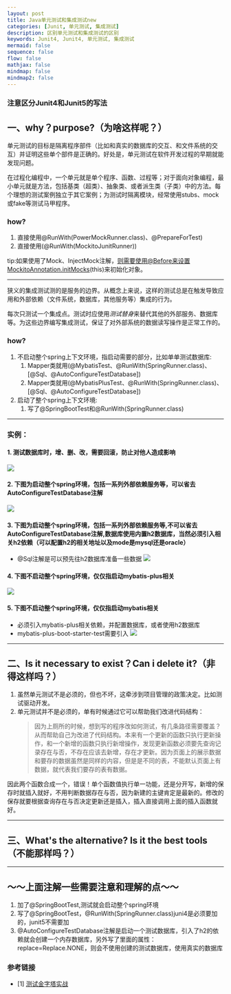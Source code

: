 ```yaml
---
layout: post
title: Java单元测试和集成测试new
categories: [Junit, 单元测试, 集成测试]
description: 区别单元测试和集成测试的区别
keywords: Junit4, Junit4, 单元测试, 集成测试
mermaid: false
sequence: false
flow: false
mathjax: false
mindmap: false
mindmap2: false
---
```

### 注意区分Junit4和Junit5的写法

## 一、why？purpose?（为啥这样呢？）
单元测试的目标是隔离程序部件（比如和真实的数据库的交互、和文件系统的交互）并证明这些单个部件是正确的。好处是，单元测试在软件开发过程的早期就能发现问题。

在过程化编程中，一个单元就是单个程序、函数、过程等；对于面向对象编程，最小单元就是方法，包括基类（超类）、抽象类、或者派生类（子类）中的方法。每个理想的测试案例独立于其它案例；为测试时隔离模块，经常使用stubs、mock或fake等测试马甲程序。

### how?
1. 直接使用@RunWith(PowerMockRunner.class)、@PrepareForTest)
2. 直接使用(@RunWith(MockitoJunitRunner))

tip:如果使用了Mock、InjectMock注解，则需要使用@Before来设置MockitoAnnotation.initMocks(this)来初始化对象。

---

狭义的集成测试测的是服务的边界。从概念上来说，这样的测试总是在触发导致应用和外部依赖（文件系统，数据库，其他服务等）集成的行为。

每次只测试一个集成点。测试时应使用*测试替身*来替代其他的外部服务、数据库等。为这些边界编写集成测试，保证了对外部系统的数据读写操作是正常工作的。
### how?
1. 不启动整个spring上下文环境，指启动需要的部分，比如单单测试数据库:
    1. Mapper类就用(@MybatisTest、@RunWith(SpringRunner.class)、[@Sql、@AutoConfigureTestDatabase])
    2. Mapper类就用(@MybatisPlusTest、@RunWith(SpringRunner.class)、[@Sql、@AutoConfigureTestDatabase])
2. 启动了整个spring上下文环境:
    1. 写了@SpringBootTest和@RunWith(SpringRunner.class)

---

### 实例：
#### 1. 测试数据库时，增、删、改，需要回滚，防止对他人造成影响
![](/images/blog/junit1.jpg)

#### 2. 下图为启动整个spring环境，包括一系列外部依赖服务等，可以省去AutoConfigureTestDatabase注解
![](/images/blog/junit2.jpg)

#### 3. 下图为启动整个spring环境，包括一系列外部依赖服务等,不可以省去AutoConfigureTestDatabase注解,数据库使用内置h2数据库，当然必须引入相关h2依赖（可以配置h2的相关地址以及mode是mysql还是oracle）
- @Sql注解是可以预先往h2数据库准备一些数据
![](/images/blog/junit3.jpg)

#### 4. 下图不启动整个spring环境，仅仅指启动mybatis-plus相关
![](/images/blog/junit4.jpg)

#### 5. 下图不启动整个spring环境，仅仅指启动mybatis相关
- 必须引入mybatis-plus相关依赖，并配置数据库，或者使用h2数据库
- mybatis-plus-boot-starter-test需要引入
![](/images/blog/junit5.jpg)

---

## 二、Is it necessary to exist？Can i delete it?（非得这样吗？）
1. 虽然单元测试不是必须的，但也不坏，这牵涉到项目管理的政策决定。比如测试驱动开发。
2. 单元测试并不是必须的，单有时候通过它可以帮助我们改进代码结构：
    > 因为上厕所的时候，想到写的程序改如何测试，有几条路径需要覆盖？从而帮助自己为改进了代码结构。本来有一个更新的函数只执行更新操作，和一个新增的函数只执行新增操作，发现更新函数必须要先查询记录存在与否，不存在应该去新增，存在才更新。因为页面上的展示数据和要存的数据虽然是同样的内容，但是是不同的表，不能默认页面上有数据，就代表我们要存的表有数据。

因此两个函数合成一个，错误！单个函数值执行单一功能，还是分开写，新增的保存时就插入就好，不用判断数据存在与否，因为新建的主键肯定是最新的。修改的保存就要根据查询存在与否决定更新还是插入，插入直接调用上面的插入函数就好。

---

## 三、What's the alternative? Is it the best tools（不能那样吗？）

---
## ～～上面注解一些需要注意和理解的点～～
1. 加了@SpringBootTest,测试就会启动整个spring环境
2. 写了@SpringBootTest，@RunWith(SpringRunner.class)juni4是必须要加的，junit5不需要加
3. @AutoConfigureTestDatabase注解是启动一个测试数据库，引入了h2的依赖就会创建一个内存数据库，另外写了里面的属性：replace=Replace.NONE，则会不使用创建的测试数据库，使用真实的数据库
### 参考链接
- [1] [测试金字塔实战](https://insights.thoughtworks.cn/practical-test-pyramid/)


